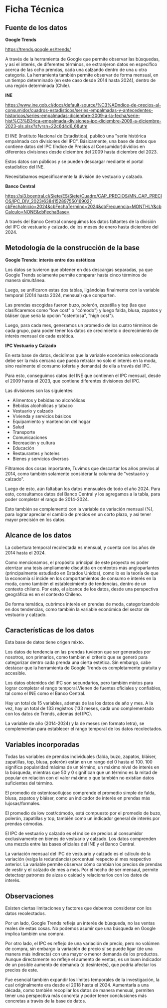 # Ficha Técnica

## Fuente de los datos

**Google Trends**

https://trends.google.es/trends/

A través de la herramienta de Google que permite observar las búsquedas, y así el interés, de diferentes términos, se extranjeron datos en específico acerca de las ocho prendas, cada una calzando dentro de una u otra categoría. La herramienta también permite observar de forma mensual, en un tiempo determinado (en este caso desde 2014 hasta 2024), dentro de una región determinada (Chile).



**INE**

 https://www.ine.gob.cl/docs/default-source/%C3%ADndice-de-precios-al-consumidor/cuadros-estadisticos/series-empalmadas-y-antecedentes-historicos/series-empalmadas-diciembre-2009-a-la-fecha/serie-hist%C3%B3rica-empalmada-divisiones-ipc-diciembre-2009-a-diciembre-2023-xls.xlsx?sfvrsn=22c6d4d6_6&utm

El INE (Instituto Nacional de Estadística), publicó una "serie histórica empalmada con divisiones del IPC". Básicamente, una base de datos que contiene datos del IPC (Índice de Precios al Consumidor)dividios en diferentes divisiones desde diciembre del 2009 hasta diciembre del 2023. 

Estos datos son públicos y se pueden descargar mediante el portal estadístico del INE.


Necesitabamos específicamente la división de vestuario y calzado.


**Banco Central**

https://si3.bcentral.cl/Siete/ES/Siete/Cuadro/CAP_PRECIOS/MN_CAP_PRECIOS/IPC_DIV_2023/638415289755016902?cbFechaInicio=2024&cbFechaTermino=2024&cbFrecuencia=MONTHLY&cbCalculo=NONE&cbFechaBase=


A través del Banco Central conseguimos los datos faltantes de la división del IPC de vestuario y calzado, de los meses de enero hasta diciembre del 2024.



## Metodología de la construcción de la base

**Google Trends: interés entre dos estéticas**

Los datos se tuvieron que obtener en dos descargas separadas, ya que Google Trends solamente permite comparar hasta cinco términos de manera simultánea. 

Luego, se unificaron estas dos tablas, ligándolas finalmente con la variable temporal (2014 hasta 2024, mensual) que comparten.

Las prendas escogidas fueron buzo, polerón, zapatilla y top (las que clasificaremos como "low cost" o "cómodo") y luego falda, blusa, zapatos y bláiser (que sería la opción "ostentosa", "high cost").

Luego, para cada mes, generamos un promedio de los cuatro términos de cada grupo, para poder tener los datos de crecimiento o decrecimiento de interés mensual de cada estética.

**IPC Vestuario y Calzado**

En esta base de datos, decidimos que la variable económica seleccionada debe ser la más cercana que pueda retratar no solo el interés en la moda, sino realmente el consumo (oferta y demanda) de ella a través del IPC. 

Para esto, conseguimos datos del INE que contienen el IPC mensual, desde el 2009 hasta el 2023, que contiene diferentes divisiones del IPC.

Las divisiones son las siguientes:
- Alimentos y bebidas no alcohólicas
- Bebidas alcohólicas y tabaco
- Vestuario y calzado
- Vivienda y servicios básicos
- Equipamiento y mantención del hogar
- Salud
- Transporte
- Comunicaciones
- Recreación y cultura
- Educación
- Restaurantes y hoteles
- Bienes y servicios diversos

Filtramos dos cosas importante, Tuvimos que descartar los años previos al 2014, como también solamente considerar la columna de "vestuario y calzado".

Luego de esto, aún faltaban los datos mensuales de todo el año 2024. Para esto, consultamos datos del Banco Central y los agregamos a la tabla, para poder completar el rango de 2014-2024.

Esto también se complementó con la variable de variación mensual (%), para lograr apreciar el cambio de precios en un corto plazo, y así tener mayor precisión en los datos.

## Alcance de los datos

La cobertura temporal recolectada es mensual, y cuenta con los años de 2014 hasta el 2024. 

Como mencionamos, el propósito principal de este proyecto es poder aterrizar una tesis ampliamente discutida en contextos más angloparlantes (principalmente estudiado en Estados Unidos), como lo es la teoría de que la economía sí incide en los comportamientos de consumo e interés en la moda, como también el establecimiento de tendencias, dentro de un contexto chileno. Por esto, el alcance de los datos, desde una perspectiva geográfica es en el contexto Chileno.

De forma temática, cubrimos interés en prendas de moda, categorizandolo en dos tendencias, como también la variable económica del sector de vestuario y calzado.

## Características de los datos

Esta base de datos tiene origen mixto.

Los datos de tendencia en las prendas tuvieron que ser generados por nosotros, son primarios, como también el criterio que se generó para categorizar dentro cada prenda una cierta estética. Sin embargo, cabe destacar que la herramienta de Google Trends es completamente gratuita y accesible.

Los datos obtenidos del IPC son secundarios, pero también mixtos para lograr completar el rango temporal.Vienen de fuentes oficiales y confiables, tal como el INE como el Banco Central. 

Hay un total de 15 variables, además de las los datos de año y mes. A la vez, hay un total de 133 registros (133 meses, cada uno complementado con los datos de Trends, además del IPC).

La variable de año (2014-2024) y la de meses (en formato letra), se complementan para establecer el rango temporal de los datos recolectados.

## Variables incorporadas
Todas las variables de prendas individuales (falda, buzo, zapatos, bláiser, zapatillas, top, blusa, polerón) están en un rango del 0 hasta el 100. 100 significa popularidad máxima de un término, un máximo nivel de interés en la búsqueda, mientras que 50  y 0 significan que un término es la mitad de popular en relación con el valor máximo o que también no existían datos suficientes del término.

El promedio de ostentoso/lujoso comprende el promedio simple de falda, blusa, zapatos y bláiser, como un indicador de interés en prendas más lujosas/formales.

El promedio de low cost/cómodo, está compuesto por el promedio de buzo, polerón, zapatillas y top, también como un indicador general de interés por prendas cómodas.

El IPC de vestuario y calzado es el índice de precios al consumidor exclusivamente en bienes de vestuario y calzado. Los datos comprenden una mezcla entre las bases oficiales del INE y el Banco Central.

La variación mensual del IPC de vestuario y calzado es el cálculo de la variación (valga la redundancia) porcentual respecto al mes respectivo anterior. La variable permite observar cómo cambian los precios de prendas de vestir y el calzado de mes a mes. Por el hecho de ser mensaul, permite detectaqr patrones de alzas o caídad y relacionarlos con los datos de interés.

## Observaciones

Existen ciertas limitaciones y factores que debemos considerar con los datos recolectados.

Por un lado, Google Trends refleja un interés de búsqueda, no las ventas reales de estas cosas. No podemos asumir que una búsqueda en Google implica también una compra.

Por otro lado, el IPC es reflejo de una variación de precio, pero no volúmen de compra, sin embargo la variación de precio sí se puede ligar (de una manera más indirecta) con una mayor o menor demanda de los productos. Aunque directamente no refleje el aumento de ventas, es un buen indicador de un posible aumento de demanda (o desinterés), que podría afectar los precios de este.

Fue esencial también expandir los límites temporales de la investigación, la cual originalmente era desde el 2018 hasta el 2024. Aumentarla a una década, como también recopilar los datos de manera mensual, permiten tener una perspectiva más concreta y poder tener conclusiones más concretas a través de la base de datos.